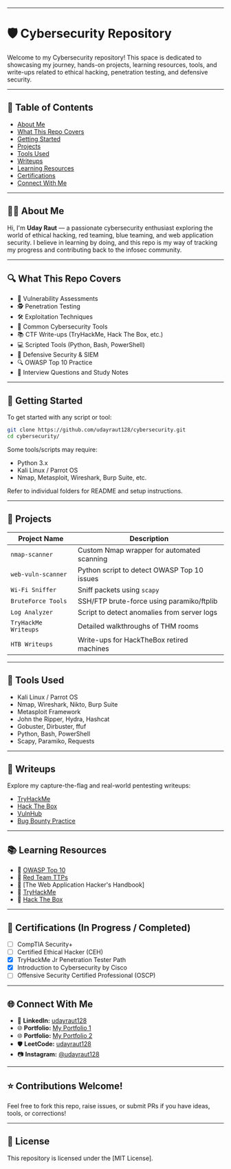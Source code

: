  
 ---


# 🛡️ Cybersecurity Repository

Welcome to my Cybersecurity repository! This space is dedicated to showcasing my journey, hands-on projects, learning resources, tools, and write-ups related to ethical hacking, penetration testing, and defensive security.

---

## 📌 Table of Contents
- [About Me](#about-me)
- [What This Repo Covers](#what-this-repo-covers)
- [Getting Started](#getting-started)
- [Projects](#projects)
- [Tools Used](#tools-used)
- [Writeups](#writeups)
- [Learning Resources](#learning-resources)
- [Certifications](#certifications)
- [Connect With Me](#connect-with-me)

---

## 👨‍💻 About Me
Hi, I'm **Uday Raut** — a passionate cybersecurity enthusiast exploring the world of ethical hacking, red teaming, blue teaming, and web application security. I believe in learning by doing, and this repo is my way of tracking my progress and contributing back to the infosec community.

---

## 🔍 What This Repo Covers
- 🔐 Vulnerability Assessments
- 🕵️ Penetration Testing
- 🛠️ Exploitation Techniques
- 🧰 Common Cybersecurity Tools
- 📚 CTF Write-ups (TryHackMe, Hack The Box, etc.)
- 💻 Scripted Tools (Python, Bash, PowerShell)
- 🧱 Defensive Security & SIEM
- 🔍 OWASP Top 10 Practice
- 🧠 Interview Questions and Study Notes

---

## 🚀 Getting Started
To get started with any script or tool:

```bash
git clone https://github.com/udayraut128/cybersecurity.git
cd cybersecurity/
````

Some tools/scripts may require:

* Python 3.x
* Kali Linux / Parrot OS
* Nmap, Metasploit, Wireshark, Burp Suite, etc.

Refer to individual folders for README and setup instructions.

---

## 📁 Projects

| Project Name         | Description                                 |
| -------------------- | ------------------------------------------- |
| `nmap-scanner`       | Custom Nmap wrapper for automated scanning  |
| `web-vuln-scanner`   | Python script to detect OWASP Top 10 issues |
| `Wi-Fi Sniffer`      | Sniff packets using `scapy`                 |
| `BruteForce Tools`   | SSH/FTP brute-force using paramiko/ftplib   |
| `Log Analyzer`       | Script to detect anomalies from server logs |
| `TryHackMe Writeups` | Detailed walkthroughs of THM rooms          |
| `HTB Writeups`       | Write-ups for HackTheBox retired machines   |

---

## 🧰 Tools Used

* Kali Linux / Parrot OS
* Nmap, Wireshark, Nikto, Burp Suite
* Metasploit Framework
* John the Ripper, Hydra, Hashcat
* Gobuster, Dirbuster, ffuf
* Python, Bash, PowerShell
* Scapy, Paramiko, Requests

---

## 📝 Writeups

Explore my capture-the-flag and real-world pentesting writeups:

* [TryHackMe](./writeups/tryhackme/)
* [Hack The Box](./writeups/htb/)
* [VulnHub](./writeups/vulnhub/)
* [Bug Bounty Practice](./writeups/bug-bounty/)

---

## 📚 Learning Resources

* 📘 [OWASP Top 10](https://owasp.org/www-project-top-ten/)
* 📘 [Red Team TTPs](https://attack.mitre.org/)
* 📘 \[The Web Application Hacker's Handbook]
* 📘 [TryHackMe](https://tryhackme.com/)
* 📘 [Hack The Box](https://hackthebox.com/)

---

## 🧾 Certifications (In Progress / Completed)

* [ ] CompTIA Security+
* [ ] Certified Ethical Hacker (CEH)
* [x] TryHackMe Jr Penetration Tester Path
* [x] Introduction to Cybersecurity by Cisco
* [ ] Offensive Security Certified Professional (OSCP)

---

## 🌐 Connect With Me

* 🔗 **LinkedIn:** [udayraut128](https://www.linkedin.com/in/udayraut128)
* 🌐 **Portfolio:** [My Portfolio 1](https://udayraut128.github.io/My-Portfolio-1/)
* 🌐 **Portfolio:** [My Portfolio 2](https://udayraut128.github.io/My-Portfolio/)
* 🛡️ **LeetCode:** [udayraut128](https://leetcode.com/udayraut128)
* 📷 **Instagram:** [@udayraut128](https://instagram.com/udayraut128)

---

## ⭐ Contributions Welcome!

Feel free to fork this repo, raise issues, or submit PRs if you have ideas, tools, or corrections!

---

## 📝 License

This repository is licensed under the [MIT License].

 
